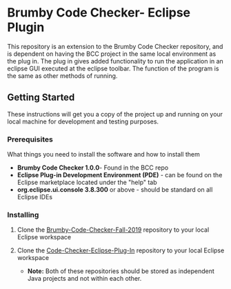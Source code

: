 # Brumby Code Checker- Eclipse Plugin

This repository is an extension to the Brumby Code Checker repository, and is dependent on having the BCC project in the same local environment as the plug in. The plug in gives added functionality to run the application in an eclipse GUI executed at the eclipse toolbar. The function of the program is the same as other methods of running. 

## Getting Started

These instructions will get you a copy of the project up and running on your local machine for development and testing purposes. 

### Prerequisites

What things you need to install the software and how to install them

* **Brumby Code Checker 1.0.0**- Found in the BCC repo
* **Eclipse Plug-in Development Environment (PDE)** - can be found on the Eclipse marketplace located under the "help" tab
* **org.eclipse.ui.console 3.8.300** or above - should be standard on all Eclipse IDEs


### Installing

1. Clone the  [Brumby-Code-Checker-Fall-2019](https://github.com/AFMS-Rowan-Software-Projects/Brumby-Code-Checker-Fall-2019) repository to your local Eclipse workspace
2. Clone the  [Code-Checker-Eclipse-Plug-In](https://github.com/AFMS-Rowan-Software-Projects/Code-Checker-Eclipse-Plug-In) repository to your local Eclipse workspace 

	* **Note:** Both of these repositories should be stored as independent Java projects and not within each other. 


